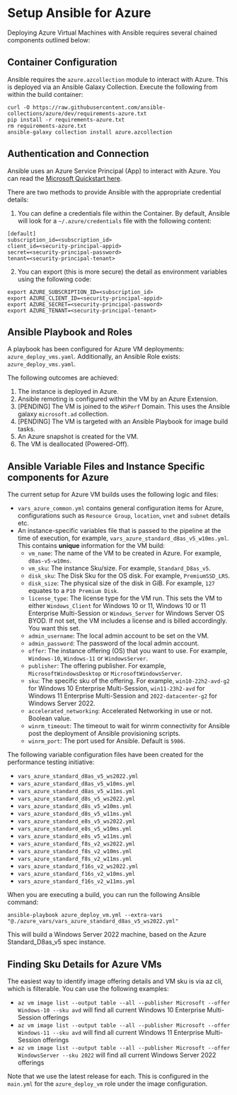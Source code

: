 # Setup Ansible for Azure

Deploying Azure Virtual Machines with Ansible requires several chained components outlined below:

## Container Configuration

Ansible requires the `azure.azcollection` module to interact with Azure. This is deployed via an Ansible Galaxy Collection. Execute the following from within the build container:

```
curl -O https://raw.githubusercontent.com/ansible-collections/azure/dev/requirements-azure.txt
pip install -r requirements-azure.txt
rm requirements-azure.txt
ansible-galaxy collection install azure.azcollection
```

## Authentication and Connection

Ansible uses an Azure Service Principal (App) to interact with Azure. You can read the [Microsoft Quickstart here](https://learn.microsoft.com/en-us/azure/developer/ansible/create-ansible-service-principal?tabs=azure-cli).

There are two methods to provide Ansible with the appropriate credential details:

1. You can define a credentials file within the Container. By default, Ansible will look for a `~/.azure/credentials` file with the following content:

```
[default]
subscription_id=<subscription_id>
client_id=<security-principal-appid>
secret=<security-principal-password>
tenant=<security-principal-tenant>
```

2. You can export (this is more secure) the detail as environment variables using the following code:

```
export AZURE_SUBSCRIPTION_ID=<subscription_id>
export AZURE_CLIENT_ID=<security-principal-appid>
export AZURE_SECRET=<security-principal-password>
export AZURE_TENANT=<security-principal-tenant>
```

## Ansible Playbook and Roles

A playbook has been configured for Azure VM deployments: `azure_deploy_vms.yaml`. Additionally, an Ansible Role exists: `azure_deploy_vms.yaml`.

The following outcomes are achieved:

1. The instance is deployed in Azure.
2. Ansible remoting is configured within the VM by an Azure Extension.
3. [PENDING] The VM is joined to the `WSPerf` Domain. This uses the Ansible galaxy `microsoft.ad` collection.
4. [PENDING] The VM is targeted with an Ansible Playbook for image build tasks.
5. An Azure snapshot is created for the VM.
6. The VM is deallocated (Powered-Off).

## Ansible Variable Files and Instance Specific components for Azure

The current setup for Azure VM builds uses the following logic and files:

-  `vars_azure_common.yml` contains general configuration items for Azure, configurations such as `Resource Group`, `location`, `vnet` and `subnet` details etc.
-  An instance-specific variables file that is passed to the pipeline at the time of execution, for example, `vars_azure_standard_d8as_v5_w10ms.yml`. This contains **unique** information for the VM build:
   -  `vm_name`: The name of the VM to be created in Azure. For example, `d8as-v5-w10ms`.
   -  `vm_sku`: The instance Sku/size. For example, `Standard_D8as_v5`.
   -  `disk_sku`: The Disk Sku for the OS disk. For example, `PremiumSSD_LRS`.
   -  `disk_size`: The physical size of the disk in GiB. For example, `127` equates to a `P10 Premium Disk`.
   -  `license_type`: The license type for the VM run. This sets the VM to either `Windows_Client` for Windows 10 or 11, Windows 10 or 11 Enterprise Multi-Session or `Windows_Server` for Windows Server OS BYOD. If not set, the VM includes a license and is billed accordingly. You want this set.
   -  `admin_username`: The local admin account to be set on the VM.
   -  `admin_password`: The password of the local admin account.
   -  `offer`: The instance offering (OS) that you want to use. For example, `Windows-10`, `Windows-11` or `WindowsServer`.
   -  `publisher`: The offering publisher. For example, `MicrosoftWindowsDesktop` or `MicrosoftWindowsServer`.
   -  `sku`: The specific sku of the offering. For example, `win10-22h2-avd-g2` for Windows 10 Enterprise Multi-Session, `win11-23h2-avd` for Windows 11 Enterprise Multi-Session and `2022-datacenter-g2` for Windows Server 2022.
   -  `accelerated_networking`: Accelerated Networking in use or not. Boolean value.
   -  `winrm_timeout`: The timeout to wait for winrm connectivity for Ansible post the deployment of Ansible provisioning scripts.
   -  `winrm_port`: The port used for Ansible. Default is `5986`.

The following variable configuration files have been created for the performance testing initiative:

-  `vars_azure_standard_d8as_v5_ws2022.yml`
-  `vars_azure_standard_d8as_v5_w10ms.yml`
-  `vars_azure_standard_d8as_v5_w11ms.yml`
-  `vars_azure_standard_d8s_v5_ws2022.yml`
-  `vars_azure_standard_d8s_v5_w10ms.yml`
-  `vars_azure_standard_d8s_v5_w11ms.yml`
-  `vars_azure_standard_e8s_v5_ws2022.yml`
-  `vars_azure_standard_e8s_v5_w10ms.yml`
-  `vars_azure_standard_e8s_v5_w11ms.yml`
-  `vars_azure_standard_f8s_v2_ws2022.yml`
-  `vars_azure_standard_f8s_v2_w10ms.yml`
-  `vars_azure_standard_f8s_v2_w11ms.yml`
-  `vars_azure_standard_f16s_v2_ws2022.yml`
-  `vars_azure_standard_f16s_v2_w10ms.yml`
-  `vars_azure_standard_f16s_v2_w11ms.yml`

When you are executing a build, you can run the following Ansible command:

`ansible-playbook azure_deploy_vm.yml --extra-vars "@./azure_vars/vars_azure_standard_d8as_v5_ws2022.yml"`

This will build a Windows Server 2022 machine, based on the Azure Standard_D8as_v5 spec instance.

## Finding Sku Details for Azure VMs

The easiest way to identify image offering details and VM sku is via az cli, which is filterable. You can use the following examples:

-  `az vm image list --output table --all --publisher Microsoft --offer Windows-10 --sku avd` will find all current Windows 10 Enterprise Multi-Session offerings
-  `az vm image list --output table --all --publisher Microsoft --offer Windows-11 --sku avd` will find all current Windows 11 Enterprise Multi-Session offerings
-  `az vm image list --output table --all --publisher Microsoft --offer WindowsServer --sku 2022` will find all current Windows Server 2022 offerings

Note that we use the latest release for each. This is configured in the `main.yml` for the `azure_deploy_vm` role under the image configuration.
